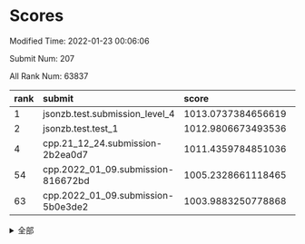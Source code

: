 # Scores

Modified Time: 2022-01-23 00:06:06

Submit Num: 207

All Rank Num: 63837

| rank |               submit               |       score        |       sigma        | pk_num |
| :--- | :--------------------------------- | :----------------- | :----------------- | :----- |
| 1    | jsonzb.test.submission_level_4     | 1013.0737384656619 | 0.8270666484637609 | 1227   |
| 2    | jsonzb.test.test_1                 | 1012.9806673493536 | 0.7892225534914609 | 1235   |
| 4    | cpp.21_12_24.submission-2b2ea0d7   | 1011.4359784851036 | 0.7509052612952442 | 1233   |
| 54   | cpp.2022_01_09.submission-816672bd | 1005.2328661118465 | 0.7161597465333901 | 1236   |
| 63   | cpp.2022_01_09.submission-5b0e3de2 | 1003.9883250778868 | 0.7231067838692157 | 1228   |


<details>
<summary>全部</summary>

| rank |                 submit                 |       score        |       sigma        | pk_num |
| :--- | :------------------------------------- | :----------------- | :----------------- | :----- |
| 1    | jsonzb.test.submission_level_4         | 1013.0737384656619 | 0.8270666484637609 | 1227   |
| 2    | jsonzb.test.test_1                     | 1012.9806673493536 | 0.7892225534914609 | 1235   |
| 3    | gobigger.level_3.submission_level_3_40 | 1011.6008229579335 | 0.7923292648787602 | 1232   |
| 4    | cpp.21_12_24.submission-2b2ea0d7       | 1011.4359784851036 | 0.7509052612952442 | 1233   |
| 5    | gobigger.level_3.submission_level_3_8  | 1011.3718154049102 | 0.7647330767303285 | 1235   |
| 6    | gobigger.level_3.submission_level_3_23 | 1011.2449032461641 | 0.7804704199424505 | 1233   |
| 7    | gobigger.level_3.submission_level_3_35 | 1011.2357577950625 | 0.7735114108113045 | 1237   |
| 8    | gobigger.level_3.submission_level_3_46 | 1011.09913021051   | 0.7508183127877351 | 1232   |
| 9    | gobigger.level_3.submission_level_3_45 | 1011.0214609292141 | 0.7672521117512672 | 1233   |
| 10   | gobigger.level_3.submission_level_3_15 | 1010.8848152898901 | 0.7981709929678942 | 1233   |
| 11   | gobigger.level_3.submission_level_3_1  | 1010.5934775089249 | 0.7548436853931926 | 1235   |
| 12   | gobigger.level_3.submission_level_3_26 | 1010.5565482520784 | 0.7632582889888956 | 1233   |
| 13   | gobigger.level_3.submission_level_3_29 | 1010.4361594084157 | 0.7811993043406102 | 1229   |
| 14   | gobigger.level_3.submission_level_3_49 | 1010.4282126987596 | 0.7774912573010729 | 1233   |
| 15   | gobigger.level_3.submission_level_3_33 | 1010.4147783874745 | 0.7476052699139457 | 1230   |
| 16   | gobigger.level_3.submission_level_3_13 | 1010.3882756177735 | 0.7725578888720409 | 1235   |
| 17   | gobigger.level_3.submission_level_3_4  | 1010.3390579064529 | 0.7605667965108825 | 1236   |
| 18   | gobigger.level_3.submission_level_3_22 | 1010.2808267651757 | 0.7577466786882439 | 1234   |
| 19   | gobigger.level_3.submission_level_3_42 | 1010.2624058645421 | 0.769699525520544  | 1233   |
| 20   | gobigger.level_3.submission_level_3_34 | 1010.1726105111059 | 0.7624563690105133 | 1235   |
| 21   | gobigger.level_3.submission_level_3_37 | 1010.1253203405122 | 0.7446586396272765 | 1236   |
| 22   | gobigger.level_3.submission_level_3_43 | 1010.0925566687995 | 0.7580714880910769 | 1233   |
| 23   | gobigger.level_3.submission_level_3_17 | 1010.066583480958  | 0.7355573537322461 | 1227   |
| 24   | gobigger.level_3.submission_level_3_5  | 1010.0543354009525 | 0.7403170764534244 | 1234   |
| 25   | gobigger.level_3.submission_level_3_24 | 1010.0058644655711 | 0.7741453053964165 | 1236   |
| 26   | gobigger.level_3.submission_level_3_2  | 1009.9992241480172 | 0.7562824636752575 | 1232   |
| 27   | gobigger.level_3.submission_level_3_36 | 1009.996581464516  | 0.7624593212660615 | 1233   |
| 28   | gobigger.level_3.submission_level_3_9  | 1009.9927858179462 | 0.7462970847047024 | 1237   |
| 29   | gobigger.level_3.submission_level_3_38 | 1009.9913178162899 | 0.7517688763069665 | 1231   |
| 30   | gobigger.level_3.submission_level_3_39 | 1009.9910765051861 | 0.7680834242254386 | 1233   |
| 31   | gobigger.level_3.submission_level_3_32 | 1009.9813969726064 | 0.765612604873845  | 1230   |
| 32   | gobigger.level_3.submission_level_3_31 | 1009.9749053271161 | 0.7623671393066496 | 1231   |
| 33   | gobigger.level_3.submission_level_3_12 | 1009.9157705638523 | 0.7508715721053759 | 1233   |
| 34   | gobigger.level_3.submission_level_3_18 | 1009.8754415455211 | 0.7553994605675214 | 1238   |
| 35   | gobigger.level_3.submission_level_3_0  | 1009.6935039118594 | 0.765727102727292  | 1233   |
| 36   | gobigger.level_3.submission_level_3_6  | 1009.6393076766224 | 0.7697589445396047 | 1230   |
| 37   | gobigger.level_3.submission_level_3_25 | 1009.6203874004112 | 0.7684949103219715 | 1237   |
| 38   | gobigger.level_3.submission_level_3_10 | 1009.5655984848535 | 0.7602857389546775 | 1236   |
| 39   | gobigger.level_3.submission_level_3_14 | 1009.3636413332144 | 0.7500498151099971 | 1226   |
| 40   | gobigger.level_3.submission_level_3_11 | 1009.33744475286   | 0.7420260990389848 | 1237   |
| 41   | gobigger.level_3.submission_level_3_21 | 1009.3253082749135 | 0.7556810888874161 | 1235   |
| 42   | gobigger.level_3.submission_level_3_20 | 1009.272665700979  | 0.7462537018470379 | 1232   |
| 43   | gobigger.level_3.submission_level_3_19 | 1009.144088021326  | 0.7622043702496033 | 1236   |
| 44   | gobigger.level_3.submission_level_3_30 | 1008.8288510358942 | 0.7369261492501875 | 1231   |
| 45   | gobigger.level_3.submission_level_3_28 | 1008.8208805573755 | 0.7475633378015093 | 1235   |
| 46   | gobigger.level_3.submission_level_3_48 | 1008.6734581497353 | 0.7526914419685842 | 1230   |
| 47   | gobigger.level_3.submission_level_3_27 | 1008.6481562347427 | 0.74465075794672   | 1227   |
| 48   | gobigger.level_3.submission_level_3_41 | 1008.5776253230922 | 0.7387743551391809 | 1237   |
| 49   | gobigger.level_3.submission_level_3_16 | 1008.4974912709116 | 0.7432638153348199 | 1233   |
| 50   | gobigger.level_3.submission_level_3_3  | 1008.2701983563844 | 0.7223708299066552 | 1239   |
| 51   | gobigger.level_3.submission_level_3_44 | 1008.0716683376974 | 0.7369155040100128 | 1230   |
| 52   | gobigger.level_3.submission_level_3_7  | 1007.8894830705998 | 0.741828876425104  | 1233   |
| 53   | gobigger.level_3.submission_level_3_47 | 1007.5850786439245 | 0.744853500446756  | 1237   |
| 54   | cpp.2022_01_09.submission-816672bd     | 1005.2328661118465 | 0.7161597465333901 | 1236   |
| 55   | gobigger.level_1.submission_level_1_17 | 1004.9260020181766 | 0.7111787614415467 | 1233   |
| 56   | gobigger.level_1.submission_level_1_43 | 1004.6619412364238 | 0.714082571556994  | 1236   |
| 57   | gobigger.level_1.submission_level_1_12 | 1004.5553768097765 | 0.7233371837418087 | 1239   |
| 58   | gobigger.level_1.submission_level_1_3  | 1004.1730701771661 | 0.7212767260131404 | 1233   |
| 59   | gobigger.level_1.submission_level_1_2  | 1004.1536999145673 | 0.7167343854298854 | 1240   |
| 60   | gobigger.level_1.submission_level_1_1  | 1004.1293182214166 | 0.7290192687816215 | 1232   |
| 61   | gobigger.level_1.submission_level_1_23 | 1004.058075203735  | 0.721953738043889  | 1233   |
| 62   | gobigger.level_1.submission_level_1_26 | 1004.0352733156946 | 0.7257291296927527 | 1235   |
| 63   | cpp.2022_01_09.submission-5b0e3de2     | 1003.9883250778868 | 0.7231067838692157 | 1228   |
| 64   | gobigger.level_1.submission_level_1_27 | 1003.9301290055512 | 0.7131233716250155 | 1231   |
| 65   | gobigger.level_1.submission_level_1_25 | 1003.918939836856  | 0.7167496500922791 | 1237   |
| 66   | gobigger.level_1.submission_level_1_21 | 1003.8846486142897 | 0.7221231607551646 | 1232   |
| 67   | gobigger.level_1.submission_level_1_32 | 1003.855901540509  | 0.7144766494028814 | 1236   |
| 68   | gobigger.level_1.submission_level_1_5  | 1003.8476815373083 | 0.7413215620629454 | 1233   |
| 69   | gobigger.level_1.submission_level_1_9  | 1003.839443573299  | 0.7062449155010949 | 1235   |
| 70   | gobigger.level_1.submission_level_1_14 | 1003.8214137570634 | 0.7224829664084752 | 1227   |
| 71   | gobigger.level_1.submission_level_1_20 | 1003.7573773995999 | 0.7028147464511679 | 1238   |
| 72   | gobigger.level_1.submission_level_1_24 | 1003.7533629742131 | 0.7270111920543015 | 1233   |
| 73   | gobigger.level_1.submission_level_1_19 | 1003.725855353282  | 0.7171257476779018 | 1229   |
| 74   | gobigger.level_1.submission_level_1_31 | 1003.63995010615   | 0.7131196021673241 | 1236   |
| 75   | gobigger.level_1.submission_level_1_41 | 1003.6363140115661 | 0.7077743600563015 | 1236   |
| 76   | gobigger.level_1.submission_level_1_35 | 1003.5939760123679 | 0.7162612835580973 | 1235   |
| 77   | gobigger.level_1.submission_level_1_45 | 1003.4060718539394 | 0.7082380366779979 | 1232   |
| 78   | gobigger.level_1.submission_level_1_48 | 1003.3225274083214 | 0.7175372843118909 | 1235   |
| 79   | gobigger.level_1.submission_level_1_38 | 1003.2872873842703 | 0.7216437320274287 | 1240   |
| 80   | gobigger.level_1.submission_level_1_6  | 1003.2689890810188 | 0.7098484987621682 | 1238   |
| 81   | gobigger.level_1.submission_level_1_39 | 1003.2687786229183 | 0.7155659483711738 | 1235   |
| 82   | gobigger.level_1.submission_level_1_37 | 1003.2588010460872 | 0.7231292021789266 | 1236   |
| 83   | gobigger.level_1.submission_level_1_46 | 1003.2586150410718 | 0.7161792217193658 | 1236   |
| 84   | gobigger.level_1.submission_level_1_33 | 1003.2240537716496 | 0.7183801731853611 | 1235   |
| 85   | gobigger.level_1.submission_level_1_15 | 1003.1688219530151 | 0.7122214724541749 | 1241   |
| 86   | gobigger.level_1.submission_level_1_34 | 1003.1542344799868 | 0.7149546293867981 | 1236   |
| 87   | gobigger.level_1.submission_level_1_28 | 1003.1501256286963 | 0.7092393814467599 | 1235   |
| 88   | gobigger.level_1.submission_level_1_22 | 1003.1326321479163 | 0.7145019253038739 | 1234   |
| 89   | gobigger.level_1.submission_level_1_8  | 1003.0745914153813 | 0.7128190948035622 | 1234   |
| 90   | gobigger.level_1.submission_level_1_36 | 1003.0683683358244 | 0.7105779197951282 | 1231   |
| 91   | gobigger.level_1.submission_level_1_40 | 1003.0099475567052 | 0.7240368442414853 | 1234   |
| 92   | gobigger.level_1.submission_level_1_7  | 1002.9231929995649 | 0.7132211408713376 | 1233   |
| 93   | gobigger.level_1.submission_level_1_10 | 1002.9009672022348 | 0.7195192086285993 | 1237   |
| 94   | gobigger.level_1.submission_level_1_49 | 1002.7756553425285 | 0.7081378230493331 | 1236   |
| 95   | gobigger.level_1.submission_level_1_44 | 1002.7282308458224 | 0.7287344205311732 | 1229   |
| 96   | gobigger.level_1.submission_level_1_4  | 1002.6774897388908 | 0.7064403307084562 | 1232   |
| 97   | gobigger.level_1.submission_level_1_47 | 1002.671995280694  | 0.7097679336186556 | 1229   |
| 98   | gobigger.level_1.submission_level_1_11 | 1002.593462949401  | 0.7132641075509115 | 1235   |
| 99   | gobigger.level_1.submission_level_1_13 | 1002.5734295171945 | 0.721725040071411  | 1232   |
| 100  | gobigger.level_1.submission_level_1_16 | 1002.4608873112916 | 0.714345723996554  | 1233   |
| 101  | gobigger.level_1.submission_level_1_0  | 1002.3414559418417 | 0.7052532310160999 | 1234   |
| 102  | gobigger.level_1.submission_level_1_42 | 1002.2265366223827 | 0.7141584520084316 | 1235   |
| 103  | gobigger.level_1.submission_level_1_29 | 1002.0425094153081 | 0.7133954302331199 | 1233   |
| 104  | gobigger.level_1.submission_level_1_30 | 1002.0397610428645 | 0.7011115975688462 | 1231   |
| 105  | gobigger.level_1.submission_level_1_18 | 1002.0271652254156 | 0.7036054350756848 | 1232   |
| 106  | gobigger.random.submission_random_4    | 997.9998172294793  | 0.7047303219267754 | 1231   |
| 107  | gobigger.random.submission_random_16   | 997.5372210132858  | 0.7024606062039105 | 1234   |
| 108  | gobigger.random.submission_random_37   | 997.4682832647381  | 0.7133686745677748 | 1234   |
| 109  | gobigger.random.submission_random_35   | 997.038851391702   | 0.7108335450847086 | 1237   |
| 110  | gobigger.random.submission_random_5    | 996.890265279521   | 0.7083555360393641 | 1233   |
| 111  | gobigger.random.submission_random_1    | 996.7331823038256  | 0.7293606130276266 | 1229   |
| 112  | gobigger.random.submission_random_12   | 996.5432094186232  | 0.7044865571103199 | 1226   |
| 113  | gobigger.random.submission_random_25   | 996.4704330542919  | 0.704602312026449  | 1232   |
| 114  | gobigger.random.submission_random_17   | 996.4581254277136  | 0.7200307178698816 | 1236   |
| 115  | gobigger.random.submission_random_13   | 996.4270113916867  | 0.7280204903338826 | 1237   |
| 116  | gobigger.random.submission_random_21   | 996.3857383493383  | 0.7168034330114209 | 1237   |
| 117  | gobigger.random.submission_random_33   | 996.385385256454   | 0.7057476018179158 | 1231   |
| 118  | gobigger.random.submission_random_47   | 996.3277242307483  | 0.7049861244243726 | 1234   |
| 119  | gobigger.random.submission_random_26   | 996.2621578491469  | 0.7087370350106681 | 1231   |
| 120  | gobigger.random.submission_random_42   | 996.2553948144404  | 0.72020804290991   | 1232   |
| 121  | gobigger.random.submission_random_45   | 996.1551151199459  | 0.7058530249032864 | 1231   |
| 122  | gobigger.random.submission_random_32   | 996.0322229508771  | 0.7229000597512351 | 1232   |
| 123  | gobigger.random.submission_random_20   | 996.0039463138331  | 0.707842743497328  | 1228   |
| 124  | gobigger.random.submission_random_31   | 995.9479048325028  | 0.7183355038381062 | 1239   |
| 125  | gobigger.random.submission_random_36   | 995.9110706754893  | 0.7055158510795909 | 1233   |
| 126  | gobigger.random.submission_random_14   | 995.9022814461173  | 0.7165253861489573 | 1235   |
| 127  | gobigger.random.submission_random_39   | 995.8390549455145  | 0.7086292170501702 | 1238   |
| 128  | gobigger.random.submission_random_18   | 995.8048904243171  | 0.7160506944366455 | 1235   |
| 129  | gobigger.random.submission_random_22   | 995.7759549617199  | 0.7014923263859966 | 1230   |
| 130  | gobigger.random.submission_random_30   | 995.7663982536037  | 0.7135904157340155 | 1224   |
| 131  | gobigger.random.submission_random_19   | 995.6742639533597  | 0.7102438272534578 | 1233   |
| 132  | gobigger.random.submission_random_44   | 995.6471486176478  | 0.6993546349217745 | 1236   |
| 133  | gobigger.random.submission_random_7    | 995.641866247299   | 0.7027039546582652 | 1234   |
| 134  | gobigger.random.submission_random_41   | 995.6401198152186  | 0.7009490821894286 | 1232   |
| 135  | gobigger.random.submission_random_23   | 995.6078525812228  | 0.7276458996059625 | 1230   |
| 136  | gobigger.random.submission_random_10   | 995.5990148589553  | 0.7164095200523876 | 1236   |
| 137  | gobigger.random.submission_random_29   | 995.5925226766172  | 0.7205730074780556 | 1229   |
| 138  | gobigger.random.submission_random_43   | 995.5641772704004  | 0.7105028624824411 | 1234   |
| 139  | gobigger.random.submission_random_40   | 995.5636017220048  | 0.7096207161570053 | 1240   |
| 140  | gobigger.random.submission_random_6    | 995.5126369144369  | 0.7129341609585805 | 1234   |
| 141  | gobigger.random.submission_random_0    | 995.4871425448031  | 0.7152086995018787 | 1236   |
| 142  | gobigger.random.submission_random_46   | 995.4772291017911  | 0.6998339879010161 | 1234   |
| 143  | gobigger.random.submission_random_24   | 995.427332580604   | 0.714624960121489  | 1234   |
| 144  | gobigger.random.submission_random_2    | 995.2815217641248  | 0.7163065868254224 | 1238   |
| 145  | gobigger.random.submission_random_28   | 995.2122779423672  | 0.7188034546744114 | 1238   |
| 146  | gobigger.random.submission_random_38   | 995.1849674688759  | 0.7065563840717495 | 1235   |
| 147  | gobigger.random.submission_random_3    | 995.1797122662159  | 0.7060664001414066 | 1229   |
| 148  | gobigger.random.submission_random_34   | 995.1436762912554  | 0.7203924613243543 | 1232   |
| 149  | gobigger.random.submission_random_15   | 995.1319639168531  | 0.7262987198126422 | 1233   |
| 150  | gobigger.random.submission_random_8    | 994.989641496582   | 0.7116281384804606 | 1231   |
| 151  | gobigger.random.submission_random_49   | 994.958945405339   | 0.7093704264271179 | 1237   |
| 152  | gobigger.random.submission_random_11   | 994.8647516338084  | 0.724031460651521  | 1234   |
| 153  | gobigger.random.submission_random_48   | 994.6681647875124  | 0.7216953356353996 | 1235   |
| 154  | gobigger.random.submission_random_27   | 994.5943444328697  | 0.7155855828807164 | 1228   |
| 155  | gobigger.level_2.submission_level_2_25 | 994.2894548881093  | 0.7189180736524574 | 1225   |
| 156  | gobigger.random.submission_random_9    | 993.9486125505008  | 0.7276836503332321 | 1230   |
| 157  | gobigger.level_2.submission_level_2_32 | 993.832505462506   | 0.713038838156124  | 1234   |
| 158  | gobigger.level_2.submission_level_2_26 | 993.4975262468348  | 0.7515375834028829 | 1233   |
| 159  | gobigger.level_2.submission_level_2_17 | 993.3003811451503  | 0.7306855458522549 | 1232   |
| 160  | gobigger.level_2.submission_level_2_14 | 993.1776116221151  | 0.729687902702589  | 1232   |
| 161  | gobigger.level_2.submission_level_2_44 | 993.1041306281812  | 0.7368594968150912 | 1235   |
| 162  | gobigger.level_2.submission_level_2_6  | 993.0321429282852  | 0.7290592879163964 | 1232   |
| 163  | gobigger.level_2.submission_level_2_0  | 992.94109661855    | 0.747508987588958  | 1236   |
| 164  | gobigger.level_2.submission_level_2_42 | 992.9407755973132  | 0.7400429973704177 | 1237   |
| 165  | gobigger.level_2.submission_level_2_2  | 992.846739509159   | 0.739594662028433  | 1230   |
| 166  | gobigger.level_2.submission_level_2_9  | 992.8396729601325  | 0.7335817267020995 | 1232   |
| 167  | gobigger.level_2.submission_level_2_10 | 992.7161342451034  | 0.7266434944668311 | 1233   |
| 168  | gobigger.level_2.submission_level_2_29 | 992.6936596334056  | 0.7423654094269745 | 1235   |
| 169  | gobigger.level_2.submission_level_2_23 | 992.5136334537892  | 0.7507983476553949 | 1232   |
| 170  | gobigger.level_2.submission_level_2_45 | 992.4458946876654  | 0.7423830507841834 | 1237   |
| 171  | gobigger.level_2.submission_level_2_30 | 992.3723404544294  | 0.7294545412215441 | 1232   |
| 172  | gobigger.level_2.submission_level_2_40 | 992.2891850118456  | 0.7415914315820789 | 1229   |
| 173  | gobigger.level_2.submission_level_2_18 | 992.1930870188634  | 0.7447689992917725 | 1234   |
| 174  | gobigger.level_2.submission_level_2_7  | 992.1424383842201  | 0.7218055885437666 | 1231   |
| 175  | gobigger.level_2.submission_level_2_21 | 992.0835996151651  | 0.7687806254647456 | 1230   |
| 176  | gobigger.level_2.submission_level_2_49 | 992.0385749988859  | 0.741863111095477  | 1237   |
| 177  | gobigger.level_2.submission_level_2_20 | 992.0382820302684  | 0.7327429320779858 | 1238   |
| 178  | gobigger.level_2.submission_level_2_46 | 992.0313592698938  | 0.7424289241901448 | 1232   |
| 179  | gobigger.level_2.submission_level_2_33 | 992.0217095469147  | 0.7557300027407972 | 1234   |
| 180  | gobigger.level_2.submission_level_2_16 | 992.0215316806887  | 0.7487379071173215 | 1237   |
| 181  | gobigger.level_2.submission_level_2_8  | 992.0117130509258  | 0.758790646407267  | 1230   |
| 182  | gobigger.level_2.submission_level_2_24 | 992.0072560838071  | 0.7370286941135622 | 1237   |
| 183  | gobigger.level_2.submission_level_2_19 | 991.9144034698712  | 0.7558020691833762 | 1236   |
| 184  | gobigger.level_2.submission_level_2_39 | 991.8286467244719  | 0.7755112106460247 | 1234   |
| 185  | gobigger.level_2.submission_level_2_12 | 991.7989243246636  | 0.7435587219692525 | 1234   |
| 186  | gobigger.level_2.submission_level_2_35 | 991.7447811020543  | 0.7415876392897578 | 1238   |
| 187  | gobigger.level_2.submission_level_2_38 | 991.7338522527696  | 0.7337056781141131 | 1234   |
| 188  | gobigger.level_2.submission_level_2_3  | 991.631162091251   | 0.738150461533134  | 1234   |
| 189  | gobigger.level_2.submission_level_2_37 | 991.5580082138624  | 0.7523208829613317 | 1234   |
| 190  | gobigger.level_2.submission_level_2_43 | 991.5408124391928  | 0.7455666507801073 | 1240   |
| 191  | gobigger.level_2.submission_level_2_13 | 991.5369484306618  | 0.7399292825382999 | 1237   |
| 192  | gobigger.level_2.submission_level_2_31 | 991.5075746768507  | 0.7612428433270868 | 1233   |
| 193  | gobigger.level_2.submission_level_2_15 | 991.4980342161737  | 0.766097249045392  | 1231   |
| 194  | gobigger.level_2.submission_level_2_41 | 991.4661449447135  | 0.738224584323272  | 1235   |
| 195  | gobigger.level_2.submission_level_2_4  | 991.359257645422   | 0.7688743266065573 | 1231   |
| 196  | gobigger.level_2.submission_level_2_22 | 991.3190926349705  | 0.7565365428846077 | 1237   |
| 197  | gobigger.level_2.submission_level_2_5  | 991.2136714199144  | 0.7429812456169581 | 1237   |
| 198  | gobigger.level_2.submission_level_2_36 | 991.1233037906225  | 0.752701851402656  | 1224   |
| 199  | gobigger.level_2.submission_level_2_27 | 991.1216313298877  | 0.7544940573440708 | 1238   |
| 200  | gobigger.level_2.submission_level_2_48 | 991.1197635853473  | 0.7438502548867727 | 1234   |
| 201  | gobigger.level_2.submission_level_2_34 | 991.0876870927309  | 0.7366030926398622 | 1236   |
| 202  | gobigger.level_2.submission_level_2_1  | 991.0281274169492  | 0.7866533739845071 | 1229   |
| 203  | gobigger.level_2.submission_level_2_11 | 990.9322548281505  | 0.7615958078959842 | 1237   |
| 204  | gobigger.level_2.submission_level_2_47 | 990.6021556822906  | 0.7721813430640369 | 1233   |
| 205  | gobigger.level_2.submission_level_2_28 | 990.5409459722881  | 0.7571694432424289 | 1233   |
| 206  | gobigger.none.submission_none_0        | 976.4170086692653  | 1.348023202377121  | 1232   |
| 207  | gobigger.none.submission_none_1        | 976.0969228437133  | 1.3928150219829922 | 1236   |

</details>